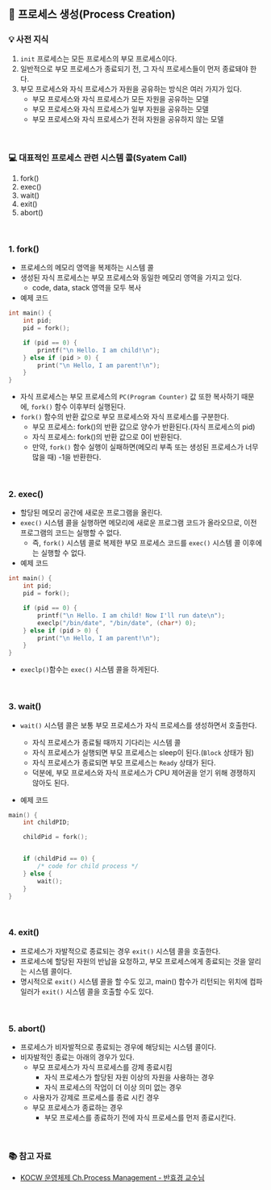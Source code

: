 ## 📌 프로세스 생성(Process Creation)

### 💡 사전 지식
1. `init` 프로세스는 모든 프로세스의 부모 프로세스이다.
2. 일반적으로 부모 프로세스가 종료되기 전, 그 자식 프로세스들이 먼저 종료돼야 한다.
3. 부모 프로세스와 자식 프로세스가 자원을 공유하는 방식은 여러 가지가 있다.
    - 부모 프로세스와 자식 프로세스가 모든 자원을 공유하는 모델
    - 부모 프로세스와 자식 프로세스가 일부 자원을 공유하는 모델
    - 부모 프로세스와 자식 프로세스가 전혀 자원을 공유하지 않는 모델

<br>

### 💻 대표적인 프로세스 관련 시스템 콜(Syatem Call)
1. fork()
2. exec()
3. wait()
4. exit()
5. abort()

<br>

### 1. fork()
- 프로세스의 메모리 영역을 복제하는 시스템 콜
- 생성된 자식 프로세스는 부모 프로세스와 동일한 메모리 영역을 가지고 있다.
    - code, data, stack 영역을 모두 복사
- 예제 코드
```c
int main() {
	int pid;
	pid = fork();

	if (pid == 0) {
		printf("\n Hello. I am child!\n");
	} else if (pid > 0) {
		print("\n Hello, I am parent!\n");
	}
}
```
- 자식 프로세스는 부모 프로세스의 `PC(Program Counter)` 값 또한 복사하기 때문에, `fork()` 함수 이후부터 실행된다.
- `fork()` 함수의 반환 값으로 부모 프로세스와 자식 프로세스를 구분한다.
    - 부모 프로세스: fork()의 반환 값으로 양수가 반환된다.(자식 프로세스의 pid)
    - 자식 프로세스: fork()의 반환 값으로 0이 반환된다.
    - 만약, `fork()` 함수 실행이 실패하면(메모리 부족 또는 생성된 프로세스가 너무 많을 때) -1을 반환한다.

<br>

### 2. exec()
- 할당된 메모리 공간에 새로운 프로그램을 올린다.
- `exec()` 시스템 콜을 실행하면 메모리에 새로운 프로그램 코드가 올라오므로, 이전 프로그램의 코드는 실행할 수 없다.
    - 즉, `fork()` 시스템 콜로 복제한 부모 프로세스 코드를 `exec()` 시스템 콜 이후에는 실행할 수 없다.
- 예제 코드
```c
int main() {
	int pid;
	pid = fork();

	if (pid == 0) {
		printf("\n Hello. I am child! Now I'll run date\n");
		execlp("/bin/date", "/bin/date", (char*) 0);
	} else if (pid > 0) {
		print("\n Hello, I am parent!\n");
	}
}
```
- `execlp()`함수는 `exec()` 시스템 콜을 하게된다.


<br>

### 3. wait()
- `wait()` 시스템 콜은 보통 부모 프로세스가 자식 프로세스를 생성하면서 호출한다.
    - 자식 프로세스가 종료될 때까지 기다리는 시스템 콜
    - 자식 프로세스가 실행되면 부모 프로세스는 sleep이 된다.(`Block` 상태가 됨)
    - 자식 프로세스가 종료되면 부모 프로세스는 `Ready` 상태가 된다.
    - 덕분에, 부모 프로세스와 자식 프로세스가 CPU 제어권을 얻기 위해 경쟁하지 않아도 된다.

- 예제 코드
```c
main() {
	int childPID;

	childPid = fork();


	if (childPid == 0) {
		/* code for child process */
	} else {
		wait();
	}
}
```

<br>

### 4. exit()
- 프로세스가 자발적으로 종료되는 경우 `exit()` 시스템 콜을 호출한다.
- 프로세스에 할당된 자원의 반납을 요청하고, 부모 프로세스에게 종료되는 것을 알리는 시스템 콜이다.
- 명시적으로 `exit()` 시스템 콜을 할 수도 있고, main() 함수가 리턴되는 위치에 컴파일러가 `exit()` 시스템 콜을 호출할 수도 있다.

<br>

### 5. abort()
- 프로세스가 비자발적으로 종료되는 경우에 해당되는 시스템 콜이다.
- 비자발적인 종료는 아래의 경우가 있다.
    - 부모 프로세스가 자식 프로세스를 강제 종료시킴
        - 자식 프로세스가 할당된 자원 이상의 자원을 사용하는 경우
        - 자식 프로세스의 작업이 더 이상 의미 없는 경우
    - 사용자가 강제로 프로세스를 종료 시킨 경우
    - 부모 프로세스가 종료하는 경우
        - 부모 프로세스를 종료하기 전에 자식 프로세스를 먼저 종료시킨다.


<br>

### 📚 참고 자료
- [KOCW 운영체제 Ch.Process Management - 반효경 교수님](http://www.kocw.net/home/search/kemView.do?kemId=1046323)
